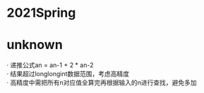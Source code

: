 # 2021Spring 
# unknown
· 递推公式an = an-1 + 2 * an-2  
· 结果超过longlongint数据范围，考虑高精度  
· 高精度中需把所有n对应值全算完再根据输入的n进行查找，避免多加
